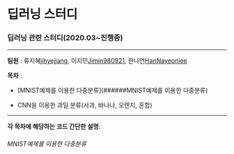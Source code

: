 # 딥러닝 스터디

### 딥러닝 관련 스터디(2020.03~진행중)

------------
__팀원__ : 류지혜[jihyejjang](https://github.com/jihyejjang), 이지민[Jimin980921](https://github.com/Jimin980921), 한나연[HanNayeoniee](https://github.com/HanNayeoniee)

__목차__ : 

- [MNIST예제를 이용한 다중분류](######MNIST예제를 이용한 다중분류)

- CNN을 이용한 과일 분류(사과, 바나나, 오렌지, 혼합)

----------------------
__각 목차에 해당하는 코드 간단한 설명__:


###### MNIST예제를 이용한 다중분류
